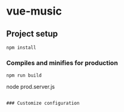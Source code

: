 # vue-music

## Project setup
```
npm install
```
### Compiles and minifies for production
```
npm run build
```
node prod.server.js
```

### Customize configuration

